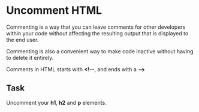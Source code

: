 # Uncomment HTML

Commenting is a way that you can leave comments for other developers within your code without affecting the resulting output that is displayed to the end user.

Commenting is also a convenient way to make code inactive without having to delete it entirely.

Comments in HTML starts with **<!\--**, and ends with a **\-->**

## Task
Uncomment your **h1**, **h2** and **p** elements.
